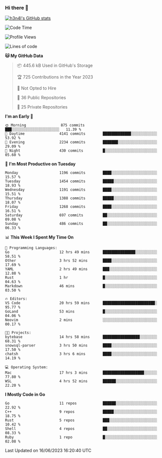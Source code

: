 ### Hi there 👋

[![h3n4l's GitHub stats](https://github-readme-stats.vercel.app/api?username=h3n4l&count_private=true&show_icons=true&theme=radical)](https://github.com/h3n4l/github-readme-stats)

<!--START_SECTION:waka-->
![Code Time](http://img.shields.io/badge/Code%20Time-1%2C319%20hrs%2059%20mins-blue)

![Profile Views](http://img.shields.io/badge/Profile%20Views-0-blue)

![Lines of code](https://img.shields.io/badge/From%20Hello%20World%20I%27ve%20Written-3.3%20million%20lines%20of%20code-blue)

**🐱 My GitHub Data** 

> 📦 445.6 kB Used in GitHub's Storage 
 > 
> 🏆 725 Contributions in the Year 2023
 > 
> 🚫 Not Opted to Hire
 > 
> 📜 36 Public Repositories 
 > 
> 🔑 25 Private Repositories 
 > 
**I'm an Early 🐤** 

```text
🌞 Morning                875 commits         ███░░░░░░░░░░░░░░░░░░░░░░   11.39 % 
🌆 Daytime                4141 commits        █████████████░░░░░░░░░░░░   53.92 % 
🌃 Evening                2234 commits        ███████░░░░░░░░░░░░░░░░░░   29.09 % 
🌙 Night                  430 commits         █░░░░░░░░░░░░░░░░░░░░░░░░   05.60 % 
```
📅 **I'm Most Productive on Tuesday** 

```text
Monday                   1196 commits        ████░░░░░░░░░░░░░░░░░░░░░   15.57 % 
Tuesday                  1454 commits        █████░░░░░░░░░░░░░░░░░░░░   18.93 % 
Wednesday                1191 commits        ████░░░░░░░░░░░░░░░░░░░░░   15.51 % 
Thursday                 1388 commits        █████░░░░░░░░░░░░░░░░░░░░   18.07 % 
Friday                   1268 commits        ████░░░░░░░░░░░░░░░░░░░░░   16.51 % 
Saturday                 697 commits         ██░░░░░░░░░░░░░░░░░░░░░░░   09.08 % 
Sunday                   486 commits         ██░░░░░░░░░░░░░░░░░░░░░░░   06.33 % 
```


📊 **This Week I Spent My Time On** 

```text
💬 Programming Languages: 
Go                       12 hrs 49 mins      ███████████████░░░░░░░░░░   58.51 % 
Other                    3 hrs 52 mins       ████░░░░░░░░░░░░░░░░░░░░░   17.69 % 
YAML                     2 hrs 49 mins       ███░░░░░░░░░░░░░░░░░░░░░░   12.88 % 
Rust                     1 hr                █░░░░░░░░░░░░░░░░░░░░░░░░   04.63 % 
Markdown                 46 mins             █░░░░░░░░░░░░░░░░░░░░░░░░   03.50 % 

🔥 Editors: 
VS Code                  20 hrs 59 mins      ████████████████████████░   95.77 % 
GoLand                   53 mins             █░░░░░░░░░░░░░░░░░░░░░░░░   04.06 % 
Neovim                   2 mins              ░░░░░░░░░░░░░░░░░░░░░░░░░   00.17 % 

🐱‍💻 Projects: 
bytebase                 14 hrs 58 mins      █████████████████░░░░░░░░   68.31 % 
snowsql-parser           3 hrs 50 mins       ████░░░░░░░░░░░░░░░░░░░░░   17.50 % 
chatsh                   3 hrs 6 mins        ████░░░░░░░░░░░░░░░░░░░░░   14.19 % 

💻 Operating System: 
Mac                      17 hrs 3 mins       ███████████████████░░░░░░   77.80 % 
WSL                      4 hrs 52 mins       ██████░░░░░░░░░░░░░░░░░░░   22.20 % 
```

**I Mostly Code in Go** 

```text
Go                       11 repos            ██████░░░░░░░░░░░░░░░░░░░   22.92 % 
C++                      9 repos             █████░░░░░░░░░░░░░░░░░░░░   18.75 % 
Rust                     5 repos             ███░░░░░░░░░░░░░░░░░░░░░░   10.42 % 
Shell                    4 repos             ██░░░░░░░░░░░░░░░░░░░░░░░   08.33 % 
Ruby                     1 repo              █░░░░░░░░░░░░░░░░░░░░░░░░   02.08 % 
```




 Last Updated on 16/06/2023 16:20:40 UTC
<!--END_SECTION:waka-->

